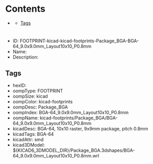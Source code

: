 



Contents
========

* [](#)
	* [Tags](#tags)

# 

- ID: FOOTPRINT-kicad-kicad-footprints-Package_BGA-BGA-64_9.0x9.0mm_Layout10x10_P0.8mm
- Name: 
- Description: 

## Tags

- hexID: 
- oompType: FOOTPRINT
- oompSize: kicad
- oompColor: kicad-footprints
- oompDesc: Package_BGA
- oompIndex: BGA-64_9.0x9.0mm_Layout10x10_P0.8mm
- oompName: kicad-footprints/Package_BGA/BGA-64_9.0x9.0mm_Layout10x10_P0.8mm
- kicadDesc: BGA-64, 10x10 raster, 9x9mm package, pitch 0.8mm
- kicadTags: BGA-64
- kicadAttr: smd
- kicad3DModel: ${KICAD6_3DMODEL_DIR}/Package_BGA.3dshapes/BGA-64_9.0x9.0mm_Layout10x10_P0.8mm.wrl
